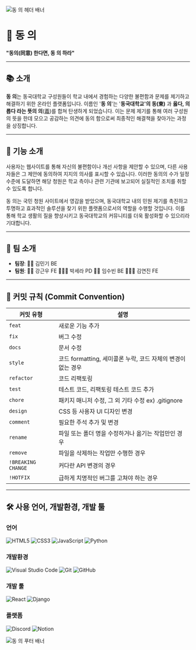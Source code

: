 ![동 의 헤더 배너](https://capsule-render.vercel.app/api?type=waving&color=gradient&height=150&section=header&animation=twinkling)

# 🏫 동 의

**"동의(同意) 한다면, 동 의 하라"**

---

## 📚 소개

**동 의**는 동국대학교 구성원들이 학교 내에서 경험하는 다양한 불편함과 문제를 제기하고 해결하기 위한 온라인 플랫폼입니다. 이름인 '**동 의**'는 '**동국대학교'의 동(東)** 과 **옳다, 의롭다 라는 뜻의 의**([義](https://namu.wiki/w/%E7%BE%A9))를 합쳐 탄생하게 되었습니다. 이는 문제 제기를 통해 여러 구성원의 뜻을 한데 모으고 공감하는 의견에 동의 함으로써 최종적인 해결책을 찾아가는 과정을 상징합니다.

---

## 🌟 기능 소개

사용자는 웹사이트를 통해 자신의 불편함이나 개선 사항을 제안할 수 있으며, 다른 사용자들은 그 제안에 동의하여 지지의 의사를 표시할 수 있습니다. 이러한 동의의 수가 일정 수준에 도달하면 해당 청원은 학교 측이나 관련 기관에 보고되어 실질적인 조치를 취할 수 있도록 합니다.

동 의는 국민 청원 사이트에서 영감을 받았으며, 동국대학교 내의 민원 제기를 촉진하고 투명하고 효과적인 솔루션을 찾기 위한 플랫폼으로서의 역할을 수행할 것입니다. 이를 통해 학교 생활의 질을 향상시키고 동국대학교의 커뮤니티를 더욱 활성화할 수 있으리라 기대합니다.

---

## 👥 팀 소개

- **팀장**: 🚶🏻 김민기 BE
- **팀원**:
  🚶🏼 강근우 FE
  🚶🏻‍♀️ 박세라 PD
  🚶‍♀️ 임수빈 BE
  🚶🏼‍♀️ 김연진 FE

---

## 🚀 커밋 규칙 (Commit Convention)

| **커밋 유형**      | **설명**                                                  |
|-------------------|---------------------------------------------------------|
| `feat`            | 새로운 기능 추가                                          |
| `fix`             | 버그 수정                                                 |
| `docs`            | 문서 수정                                                 |
| `style`           | 코드 formatting, 세미콜론 누락, 코드 자체의 변경이 없는 경우 |
| `refactor`        | 코드 리팩토링                                             |
| `test`            | 테스트 코드, 리팩토링 테스트 코드 추가                    |
| `chore`           | 패키지 매니저 수정, 그 외 기타 수정 ex) .gitignore         |
| `design`          | CSS 등 사용자 UI 디자인 변경                              |
| `comment`         | 필요한 주석 추가 및 변경                                   |
| `rename`          | 파일 또는 폴더 명을 수정하거나 옮기는 작업만인 경우       |
| `remove`          | 파일을 삭제하는 작업만 수행한 경우                        |
| `!BREAKING CHANGE`| 커다란 API 변경의 경우                                    |
| `!HOTFIX`         | 급하게 치명적인 버그를 고쳐야 하는 경우                   |

---
## 🛠️ 사용 언어, 개발환경, 개발 툴

### 언어

![HTML5](https://img.shields.io/badge/-HTML5-E34F26?style=flat-square&logo=html5&logoColor=ffffff)
![CSS3](https://img.shields.io/badge/-CSS3-1572B6?style=flat-square&logo=css3)
![JavaScript](https://img.shields.io/badge/-JavaScript-F7DF1E?style=flat-square&logo=javascript&logoColor=000000)
![Python](https://img.shields.io/badge/-Python-3776AB?style=flat-square&logo=python&logoColor=ffffff)

### 개발환경

![Visual Studio Code](https://img.shields.io/badge/Visual_Studio_Code-007ACC?style=flat-square&logo=visual-studio-code&logoColor=ffffff)
![Git](https://img.shields.io/badge/Git-F05032?style=flat-square&logo=git&logoColor=ffffff)
![GitHub](https://img.shields.io/badge/GitHub-181717?style=flat-square&logo=github&logoColor=ffffff)

### 개발 툴

![React](https://img.shields.io/badge/React-61DAFB?style=flat-square&logo=react&logoColor=ffffff)
![Django](https://img.shields.io/badge/Django-092E20?style=flat-square&logo=django&logoColor=ffffff)

### 플랫폼

![Discord](https://img.shields.io/badge/Discord-5865F2?style=flat-square&logo=discord&logoColor=ffffff)
![Notion](https://img.shields.io/badge/Notion-000000?style=flat-square&logo=notion&logoColor=ffffff)


![동 의 푸터 배너](https://capsule-render.vercel.app/api?type=waving&color=gradient&height=150&section=footer&animation=twinkling)


